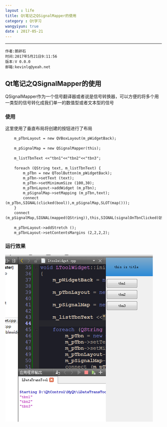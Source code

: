 ```yaml
---
layout : life
title: Qt笔记之QSignalMapper的使用
category : Qt学习
wangyiyun: true
date : 2017-05-21
---
```


******

    作者:鹅卵石
    时间:2017年5月21日9:11:56
    版本:V 0.0.0
    邮箱:kevinlq@yeah.net

<!-- more -->

## Qt笔记之QSignalMapper的使用
QSignalMapper作为一个信号翻译器或者说是信号转换器，可以方便的将多个用一类型的信号转化成我们单一的数值型或者文本型的信号

### 使用
这里使用了垂直布局将创建的按钮进行了布局
```
    m_pTbnLayout = new QVBoxLayout(m_pWidgetBack);

    m_pSignalMap = new QSignalMapper(this);

    m_listTbnText <<"tbn1"<<"tbn2"<<"tbn3";

    foreach (QString text, m_listTbnText) {
        m_pTbn = new QToolButton(m_pWidgetBack);
        m_pTbn->setText (text);
        m_pTbn->setMinimumSize (100,30);
        m_pTbnLayout->addWidget (m_pTbn);
        m_pSignalMap->setMapping (m_pTbn,text);
        connect (m_pTbn,SIGNAL(clicked(bool)),m_pSignalMap,SLOT(map()));
    }
    connect (m_pSignalMap,SIGNAL(mapped(QString)),this,SIGNAL(signalOnTbnClicked(QString)));

    m_pTbnLayout->addStretch ();
    m_pTbnLayout->setContentsMargins (2,2,2,2);

```

### 运行效果

![](/res/img/blog/Qt学习/521.png)
